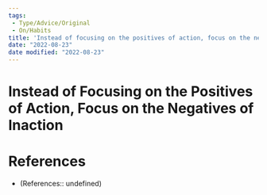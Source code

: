 ```yaml
---
tags:
 - Type/Advice/Original
 - On/Habits
title: 'Instead of focusing on the positives of action, focus on the negatives of inaction'
date: "2022-08-23"
date modified: "2022-08-23"
---
```


# Instead of Focusing on the Positives of Action, Focus on the Negatives of Inaction

# References
- (References:: undefined)
